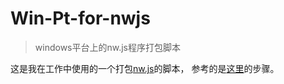 # Win-Pt-for-nwjs
> windows平台上的nw.js程序打包脚本

这是我在工作中使用的一个打包[nw.js](https://github.com/nwjs/nw.js)的脚本，
参考的是[这里](https://github.com/nwjs/nw.js/wiki/How-to-package-and-distribute-your-apps)的步骤。

